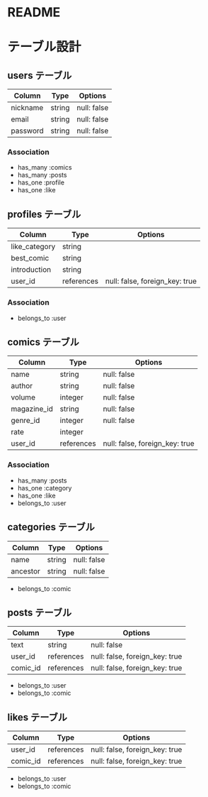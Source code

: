 # README

# テーブル設計

## users テーブル

| Column   | Type   | Options     |
| -------- | ------ | ----------- |
| nickname | string | null: false |
| email    | string | null: false |
| password | string | null: false |

### Association
- has_many :comics
- has_many :posts
- has_one  :profile
- has_one  :like


## profiles テーブル

| Column        | Type       | Options     |
| ------------- | ---------- | ----------- |
| like_category | string     |             |
| best_comic    | string     |             |
| introduction  | string     |             |
| user_id       | references | null: false, foreign_key: true|

### Association
- belongs_to  :user


## comics テーブル

| Column       | Type       | Options     |
| -------------| ---------- | ----------- |
| name         | string     | null: false |
| author       | string     | null: false |
| volume       | integer    | null: false |
| magazine_id  | string     | null: false |
| genre_id     | integer    | null: false |
| rate         | integer    |             |
| user_id      | references | null: false, foreign_key: true|

### Association
- has_many :posts
- has_one  :category
- has_one  :like
- belongs_to  :user


## categories テーブル

| Column      | Type       | Options     |
| ----------- | ---------- | ----------- |
| name        | string     | null: false |
| ancestor    | string     | null: false |

- belongs_to  :comic


## posts テーブル

| Column      | Type       | Options     |
| ----------- | ---------- | ----------- |
| text        | string     | null: false |
| user_id     | references | null: false, foreign_key: true|
| comic_id    | references | null: false, foreign_key: true|

- belongs_to  :user
- belongs_to  :comic

## likes テーブル

| Column      | Type       | Options     |
| ----------- | ---------- | ----------- |
| user_id     | references | null: false, foreign_key: true|
| comic_id    | references | null: false, foreign_key: true|

- belongs_to  :user
- belongs_to  :comic



